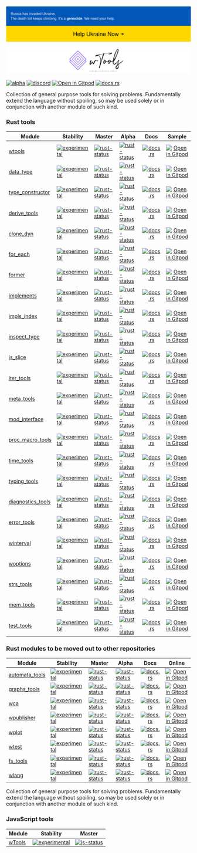 [![Stand With Ukraine](https://raw.githubusercontent.com/vshymanskyy/StandWithUkraine/main/banner2-direct.svg)](https://stand-with-ukraine.pp.ua)

![wTools](./asset/img/logo_v3_trans_wide.png)

<!-- # Repository :: Tools -->

<!-- {{# generate.main_header{} #}} -->

[![alpha](https://img.shields.io/github/actions/workflow/status/Wandalen/wTools/AutoMergeToBeta.yml?label=alpha&logo=github&branch=alpha)](https://github.com/Wandalen/wTools/actions/workflows/AutoMergeToBeta.yml)
[![discord](https://img.shields.io/discord/872391416519737405?color=eee&logo=discord&logoColor=eee&label=ask)](https://discord.gg/m3YfbXpUUY)
[![Open in Gitpod](https://raster.shields.io/static/v1?label=try&message=online&color=eee&logo=gitpod&logoColor=eee)](https://gitpod.io/#RUN_PATH=.,SAMPLE_FILE=sample%2Frust%2Fwtools_trivial_sample%2Fsrc%2Fmain.rs,RUN_POSTFIX=--example%20wtools_trivial_sample/https://github.com/Wandalen/wTools)
[![docs.rs](https://raster.shields.io/static/v1?label=docs&message=online&color=eee&logo=docsdotrs&logoColor=eee)](https://docs.rs/wtools)

Collection of general purpose tools for solving problems. Fundamentally extend the language without spoiling, so may be used solely or in conjunction with another module of such kind.

<!-- {{# generate.modules_index{} #}} -->

### Rust tools



| Module | Stability | Master | Alpha | Docs | Sample |
|--------|-----------|--------|-------|:----:|:------:|
| [wtools](./module/rust/wtools) | [![experimental](https://raster.shields.io/static/v1?label=&message=experimental&color=orange)](https://github.com/emersion/stability-badges#experimental) | [![rust-status](https://img.shields.io/github/actions/workflow/status/Wandalen/wTools/ModulewToolsPush.yml?label=&branch=master)](https://github.com/Wandalen/wTools/actions/workflows/ModulewToolsPush.yml) | [![rust-status](https://img.shields.io/github/actions/workflow/status/Wandalen/wTools/ModulewToolsPush.yml?label=&branch=alpha)](https://github.com/Wandalen/wTools/actions/workflows/ModulewToolsPush.yml) | [![docs.rs](https://raster.shields.io/static/v1?label=&message=docs&color=eee)](https://docs.rs/wtools) | [![Open in Gitpod](https://raster.shields.io/static/v1?label=&message=try&color=eee)](https://gitpod.io/#RUN_PATH=.,SAMPLE_FILE=sample%2Frust%2Fwtools_trivial_sample%2Fsrc%2Fmain.rs,RUN_POSTFIX=--example%20wtools_trivial_sample/https://github.com/Wandalen/wTools) |
| [data_type](./module/rust/data_type) | [![experimental](https://raster.shields.io/static/v1?label=&message=experimental&color=orange)](https://github.com/emersion/stability-badges#experimental) | [![rust-status](https://img.shields.io/github/actions/workflow/status/Wandalen/wTools/ModuleDataTypePush.yml?label=&branch=master)](https://github.com/Wandalen/wTools/actions/workflows/ModuleDataTypePush.yml) | [![rust-status](https://img.shields.io/github/actions/workflow/status/Wandalen/wTools/ModuleDataTypePush.yml?label=&branch=alpha)](https://github.com/Wandalen/wTools/actions/workflows/ModuleDataTypePush.yml) | [![docs.rs](https://raster.shields.io/static/v1?label=&message=docs&color=eee)](https://docs.rs/data_type) | [![Open in Gitpod](https://raster.shields.io/static/v1?label=&message=try&color=eee)](https://gitpod.io/#RUN_PATH=.,SAMPLE_FILE=sample%2Frust%2Fdata_type_trivial_sample%2Fsrc%2Fmain.rs,RUN_POSTFIX=--example%20data_type_trivial_sample/https://github.com/Wandalen/wTools) |
| [type_constructor](./module/rust/type_constructor)  | [![experimental](https://raster.shields.io/static/v1?label=&message=experimental&color=orange)](https://github.com/emersion/stability-badges#experimental) | [![rust-status](https://img.shields.io/github/actions/workflow/status/Wandalen/wTools/ModuleTypeConstructorPush.yml?label=&branch=master)](https://github.com/Wandalen/wTools/actions/workflows/ModuleTypeConstructorPush.yml)   | [![rust-status](https://img.shields.io/github/actions/workflow/status/Wandalen/wTools/ModuleTypeConstructorPush.yml?label=&branch=alpha)](https://github.com/Wandalen/wTools/actions/workflows/ModuleTypeConstructorPush.yml)   | [![docs.rs](https://raster.shields.io/static/v1?label=&message=docs&color=eee)](https://docs.rs/type_constructor) | [![Open in Gitpod](https://raster.shields.io/static/v1?label=&message=try&color=eee)](https://gitpod.io/#RUN_PATH=.,SAMPLE_FILE=sample%2Frust%2Ftype_constructor_trivial_sample%2Fsrc%2Fmain.rs,RUN_POSTFIX=--example%20type_constructor_trivial_sample/https://github.com/Wandalen/wTools) |
| [derive_tools](./module/rust/derive_tools) | [![experimental](https://raster.shields.io/static/v1?label=&message=experimental&color=orange)](https://github.com/emersion/stability-badges#experimental) | [![rust-status](https://img.shields.io/github/actions/workflow/status/Wandalen/wTools/ModuleDeriveToolsPush.yml?label=&branch=master)](https://github.com/Wandalen/wTools/actions/workflows/ModuleDeriveToolsPush.yml) | [![rust-status](https://img.shields.io/github/actions/workflow/status/Wandalen/wTools/ModuleDeriveToolsPush.yml?label=&branch=alpha)](https://github.com/Wandalen/wTools/actions/workflows/ModuleDeriveToolsPush.yml) | [![docs.rs](https://raster.shields.io/static/v1?label=&message=docs&color=eee)](https://docs.rs/derive_tools) | [![Open in Gitpod](https://raster.shields.io/static/v1?label=&message=try&color=eee)](https://gitpod.io/#RUN_PATH=.,SAMPLE_FILE=sample%2Frust%2Fderive_tools_trivial_sample%2Fsrc%2Fmain.rs,RUN_POSTFIX=--example%20derive_tools_trivial_sample/https://github.com/Wandalen/wTools) |
| [clone_dyn](./module/rust/clone_dyn) | [![experimental](https://raster.shields.io/static/v1?label=&message=experimental&color=orange)](https://github.com/emersion/stability-badges#experimental) | [![rust-status](https://img.shields.io/github/actions/workflow/status/Wandalen/wTools/ModuleCloneDynPush.yml?label=&branch=master)](https://github.com/Wandalen/wTools/actions/workflows/ModuleCloneDynPush.yml) | [![rust-status](https://img.shields.io/github/actions/workflow/status/Wandalen/wTools/ModuleCloneDynPush.yml?label=&branch=alpha)](https://github.com/Wandalen/wTools/actions/workflows/ModuleCloneDynPush.yml) | [![docs.rs](https://raster.shields.io/static/v1?label=&message=docs&color=eee)](https://docs.rs/clone_dyn) | [![Open in Gitpod](https://raster.shields.io/static/v1?label=&message=try&color=eee)](https://gitpod.io/#RUN_PATH=.,SAMPLE_FILE=sample%2Frust%2Fclone_dyn_trivial_sample%2Fsrc%2Fmain.rs,RUN_POSTFIX=--example%20clone_dyn_trivial_sample/https://github.com/Wandalen/wTools) |
| [for_each](./module/rust/for_each) | [![experimental](https://raster.shields.io/static/v1?label=&message=experimental&color=orange)](https://github.com/emersion/stability-badges#experimental) | [![rust-status](https://img.shields.io/github/actions/workflow/status/Wandalen/wTools/ModuleForEachPush.yml?label=&branch=master)](https://github.com/Wandalen/wTools/actions/workflows/ModuleForEachPush.yml) | [![rust-status](https://img.shields.io/github/actions/workflow/status/Wandalen/wTools/ModuleForEachPush.yml?label=&branch=alpha)](https://github.com/Wandalen/wTools/actions/workflows/ModuleForEachPush.yml) | [![docs.rs](https://raster.shields.io/static/v1?label=&message=docs&color=eee)](https://docs.rs/for_each) | [![Open in Gitpod](https://raster.shields.io/static/v1?label=&message=try&color=eee)](https://gitpod.io/#RUN_PATH=.,SAMPLE_FILE=sample%2Frust%2Ffor_each_trivial_sample%2Fsrc%2Fmain.rs,RUN_POSTFIX=--example%20for_each_trivial_sample/https://github.com/Wandalen/wTools) |
| [former](./module/rust/former) | [![experimental](https://raster.shields.io/static/v1?label=&message=experimental&color=orange)](https://github.com/emersion/stability-badges#experimental) | [![rust-status](https://img.shields.io/github/actions/workflow/status/Wandalen/wTools/ModuleFormerPush.yml?label=&branch=master)](https://github.com/Wandalen/wTools/actions/workflows/ModuleFormerPush.yml) | [![rust-status](https://img.shields.io/github/actions/workflow/status/Wandalen/wTools/ModuleFormerPush.yml?label=&branch=alpha)](https://github.com/Wandalen/wTools/actions/workflows/ModuleFormerPush.yml) | [![docs.rs](https://raster.shields.io/static/v1?label=&message=docs&color=eee)](https://docs.rs/former) | [![Open in Gitpod](https://raster.shields.io/static/v1?label=&message=try&color=eee)](https://gitpod.io/#RUN_PATH=.,SAMPLE_FILE=sample%2Frust%2Fformer_trivial_sample%2Fsrc%2Fmain.rs,RUN_POSTFIX=--example%20former_trivial_sample/https://github.com/Wandalen/wTools) |
| [implements](./module/rust/implements) | [![experimental](https://raster.shields.io/static/v1?label=&message=experimental&color=orange)](https://github.com/emersion/stability-badges#experimental) | [![rust-status](https://img.shields.io/github/actions/workflow/status/Wandalen/wTools/ModuleImplementsPush.yml?label=&branch=master)](https://github.com/Wandalen/wTools/actions/workflows/ModuleImplementsPush.yml) | [![rust-status](https://img.shields.io/github/actions/workflow/status/Wandalen/wTools/ModuleImplementsPush.yml?label=&branch=alpha)](https://github.com/Wandalen/wTools/actions/workflows/ModuleImplementsPush.yml) | [![docs.rs](https://raster.shields.io/static/v1?label=&message=docs&color=eee)](https://docs.rs/implements) | [![Open in Gitpod](https://raster.shields.io/static/v1?label=&message=try&color=eee)](https://gitpod.io/#RUN_PATH=.,SAMPLE_FILE=sample%2Frust%2Fimplements_trivial_sample%2Fsrc%2Fmain.rs,RUN_POSTFIX=--example%20implements_trivial_sample/https://github.com/Wandalen/wTools) |
| [impls_index](./module/rust/impls_index) | [![experimental](https://raster.shields.io/static/v1?label=&message=experimental&color=orange)](https://github.com/emersion/stability-badges#experimental) | [![rust-status](https://img.shields.io/github/actions/workflow/status/Wandalen/wTools/ModuleImplsIndexPush.yml?label=&branch=master)](https://github.com/Wandalen/wTools/actions/workflows/ModuleImplsIndexPush.yml) | [![rust-status](https://img.shields.io/github/actions/workflow/status/Wandalen/wTools/ModuleImplsIndexPush.yml?label=&branch=alpha)](https://github.com/Wandalen/wTools/actions/workflows/ModuleImplsIndexPush.yml) | [![docs.rs](https://raster.shields.io/static/v1?label=&message=docs&color=eee)](https://docs.rs/impls_index) | [![Open in Gitpod](https://raster.shields.io/static/v1?label=&message=try&color=eee)](https://gitpod.io/#RUN_PATH=.,SAMPLE_FILE=sample%2Frust%2Fimpls_index_trivial_sample%2Fsrc%2Fmain.rs,RUN_POSTFIX=--example%20impls_index_trivial_sample/https://github.com/Wandalen/wTools) |
| [inspect_type](./module/rust/inspect_type) | [![experimental](https://raster.shields.io/static/v1?label=&message=experimental&color=orange)](https://github.com/emersion/stability-badges#experimental) | [![rust-status](https://img.shields.io/github/actions/workflow/status/Wandalen/wTools/ModuleInspectTypePush.yml?label=&branch=master)](https://github.com/Wandalen/wTools/actions/workflows/ModuleInspectTypePush.yml) | [![rust-status](https://img.shields.io/github/actions/workflow/status/Wandalen/wTools/ModuleInspectTypePush.yml?label=&branch=alpha)](https://github.com/Wandalen/wTools/actions/workflows/ModuleInspectTypePush.yml) | [![docs.rs](https://raster.shields.io/static/v1?label=&message=docs&color=eee)](https://docs.rs/inspect_type) | [![Open in Gitpod](https://raster.shields.io/static/v1?label=&message=try&color=eee)](https://gitpod.io/#RUN_PATH=.,SAMPLE_FILE=sample%2Frust%2Finspect_type_trivial_sample%2Fsrc%2Fmain.rs,RUN_POSTFIX=--example%20inspect_type_trivial_sample/https://github.com/Wandalen/wTools) |
| [is_slice](./module/rust/is_slice) | [![experimental](https://raster.shields.io/static/v1?label=&message=experimental&color=orange)](https://github.com/emersion/stability-badges#experimental) | [![rust-status](https://img.shields.io/github/actions/workflow/status/Wandalen/wTools/ModuleIsSlicePush.yml?label=&branch=master)](https://github.com/Wandalen/wTools/actions/workflows/ModuleIsSlicePush.yml) | [![rust-status](https://img.shields.io/github/actions/workflow/status/Wandalen/wTools/ModuleIsSlicePush.yml?label=&branch=alpha)](https://github.com/Wandalen/wTools/actions/workflows/ModuleIsSlicePush.yml) | [![docs.rs](https://raster.shields.io/static/v1?label=&message=docs&color=eee)](https://docs.rs/is_slice) | [![Open in Gitpod](https://raster.shields.io/static/v1?label=&message=try&color=eee)](https://gitpod.io/#RUN_PATH=.,SAMPLE_FILE=sample%2Frust%2Fis_slice_trivial_sample%2Fsrc%2Fmain.rs,RUN_POSTFIX=--example%20is_slice_trivial_sample/https://github.com/Wandalen/wTools) |
| [iter_tools](./module/rust/iter_tools) | [![experimental](https://raster.shields.io/static/v1?label=&message=experimental&color=orange)](https://github.com/emersion/stability-badges#experimental) | [![rust-status](https://img.shields.io/github/actions/workflow/status/Wandalen/wTools/ModuleIterToolsPush.yml?label=&branch=master)](https://github.com/Wandalen/wTools/actions/workflows/ModuleIterToolsPush.yml) | [![rust-status](https://img.shields.io/github/actions/workflow/status/Wandalen/wTools/ModuleIterToolsPush.yml?label=&branch=alpha)](https://github.com/Wandalen/wTools/actions/workflows/ModuleIterToolsPush.yml) | [![docs.rs](https://raster.shields.io/static/v1?label=&message=docs&color=eee)](https://docs.rs/iter_tools) | [![Open in Gitpod](https://raster.shields.io/static/v1?label=&message=try&color=eee)](https://gitpod.io/#RUN_PATH=.,SAMPLE_FILE=sample%2Frust%2Fiter_tools_trivial_sample%2Fsrc%2Fmain.rs,RUN_POSTFIX=--example%20iter_tools_trivial_sample/https://github.com/Wandalen/wTools) |
| [meta_tools](./module/rust/meta_tools) | [![experimental](https://raster.shields.io/static/v1?label=&message=experimental&color=orange)](https://github.com/emersion/stability-badges#experimental) | [![rust-status](https://img.shields.io/github/actions/workflow/status/Wandalen/wTools/ModuleMetaToolsPush.yml?label=&branch=master)](https://github.com/Wandalen/wTools/actions/workflows/ModuleMetaToolsPush.yml) | [![rust-status](https://img.shields.io/github/actions/workflow/status/Wandalen/wTools/ModuleMetaToolsPush.yml?label=&branch=alpha)](https://github.com/Wandalen/wTools/actions/workflows/ModuleMetaToolsPush.yml) | [![docs.rs](https://raster.shields.io/static/v1?label=&message=docs&color=eee)](https://docs.rs/meta_tools) | [![Open in Gitpod](https://raster.shields.io/static/v1?label=&message=try&color=eee)](https://gitpod.io/#RUN_PATH=.,SAMPLE_FILE=sample%2Frust%2Fmeta_tools_trivial_sample%2Fsrc%2Fmain.rs,RUN_POSTFIX=--example%20meta_tools_trivial_sample/https://github.com/Wandalen/wTools) |
| [mod_interface](./module/rust/mod_interface) | [![experimental](https://raster.shields.io/static/v1?label=&message=experimental&color=orange)](https://github.com/emersion/stability-badges#experimental) | [![rust-status](https://img.shields.io/github/actions/workflow/status/Wandalen/wTools/ModuleModInterfacePush.yml?label=&branch=master)](https://github.com/Wandalen/wTools/actions/workflows/ModuleModInterfacePush.yml) | [![rust-status](https://img.shields.io/github/actions/workflow/status/Wandalen/wTools/ModuleModInterfacePush.yml?label=&branch=alpha)](https://github.com/Wandalen/wTools/actions/workflows/ModuleModInterfacePush.yml) | [![docs.rs](https://raster.shields.io/static/v1?label=&message=docs&color=eee)](https://docs.rs/mod_interface) | [![Open in Gitpod](https://raster.shields.io/static/v1?label=&message=try&color=eee)](https://gitpod.io/#RUN_PATH=.,SAMPLE_FILE=sample%2Frust%2Fmod_interface_trivial_sample%2Fsrc%2Fmain.rs,RUN_POSTFIX=--example%20mod_interface_trivial_sample/https://github.com/Wandalen/wTools) |
| [proc_macro_tools](./module/rust/proc_macro_tools) | [![experimental](https://raster.shields.io/static/v1?label=&message=experimental&color=orange)](https://github.com/emersion/stability-badges#experimental) | [![rust-status](https://img.shields.io/github/actions/workflow/status/Wandalen/wTools/ModuleProcMacroToolsPush.yml?label=&branch=master)](https://github.com/Wandalen/wTools/actions/workflows/ModuleProcMacroToolsPush.yml) | [![rust-status](https://img.shields.io/github/actions/workflow/status/Wandalen/wTools/ModuleProcMacroToolsPush.yml?label=&branch=alpha)](https://github.com/Wandalen/wTools/actions/workflows/ModuleProcMacroToolsPush.yml) | [![docs.rs](https://raster.shields.io/static/v1?label=&message=docs&color=eee)](https://docs.rs/proc_macro_tools) | [![Open in Gitpod](https://raster.shields.io/static/v1?label=&message=try&color=eee)](https://gitpod.io/#RUN_PATH=.,SAMPLE_FILE=sample%2Frust%2Fproc_macro_tools_trivial_sample%2Fsrc%2Fmain.rs,RUN_POSTFIX=--example%20proc_macro_tools_trivial_sample/https://github.com/Wandalen/wTools) |
| [time_tools](./module/rust/time_tools) | [![experimental](https://raster.shields.io/static/v1?label=&message=experimental&color=orange)](https://github.com/emersion/stability-badges#experimental) | [![rust-status](https://img.shields.io/github/actions/workflow/status/Wandalen/wTools/ModuleTimeToolsPush.yml?label=&branch=master)](https://github.com/Wandalen/wTools/actions/workflows/ModuleTimeToolsPush.yml) | [![rust-status](https://img.shields.io/github/actions/workflow/status/Wandalen/wTools/ModuleTimeToolsPush.yml?label=&branch=alpha)](https://github.com/Wandalen/wTools/actions/workflows/ModuleTimeToolsPush.yml) | [![docs.rs](https://raster.shields.io/static/v1?label=&message=docs&color=eee)](https://docs.rs/time_tools) | [![Open in Gitpod](https://raster.shields.io/static/v1?label=&message=try&color=eee)](https://gitpod.io/#RUN_PATH=.,SAMPLE_FILE=sample%2Frust%2Ftime_tools_trivial_sample%2Fsrc%2Fmain.rs,RUN_POSTFIX=--example%20time_tools_trivial_sample/https://github.com/Wandalen/wTools) |
| [typing_tools](./module/rust/typing_tools) | [![experimental](https://raster.shields.io/static/v1?label=&message=experimental&color=orange)](https://github.com/emersion/stability-badges#experimental) | [![rust-status](https://img.shields.io/github/actions/workflow/status/Wandalen/wTools/ModuleTypingToolsPush.yml?label=&branch=master)](https://github.com/Wandalen/wTools/actions/workflows/ModuleTypingToolsPush.yml) | [![rust-status](https://img.shields.io/github/actions/workflow/status/Wandalen/wTools/ModuleTypingToolsPush.yml?label=&branch=alpha)](https://github.com/Wandalen/wTools/actions/workflows/ModuleTypingToolsPush.yml) | [![docs.rs](https://raster.shields.io/static/v1?label=&message=docs&color=eee)](https://docs.rs/typing_tools) | [![Open in Gitpod](https://raster.shields.io/static/v1?label=&message=try&color=eee)](https://gitpod.io/#RUN_PATH=.,SAMPLE_FILE=sample%2Frust%2Ftyping_tools_trivial_sample%2Fsrc%2Fmain.rs,RUN_POSTFIX=--example%20typing_tools_trivial_sample/https://github.com/Wandalen/wTools) |
| [diagnostics_tools](./module/rust/diagnostics_tools) | [![experimental](https://raster.shields.io/static/v1?label=&message=experimental&color=orange)](https://github.com/emersion/stability-badges#experimental) | [![rust-status](https://img.shields.io/github/actions/workflow/status/Wandalen/wTools/ModuleDiagnosticsToolsPush.yml?label=&branch=master)](https://github.com/Wandalen/wTools/actions/workflows/ModuleDiagnosticsToolsPush.yml) | [![rust-status](https://img.shields.io/github/actions/workflow/status/Wandalen/wTools/ModuleDiagnosticsToolsPush.yml?label=&branch=alpha)](https://github.com/Wandalen/wTools/actions/workflows/ModuleDiagnosticsToolsPush.yml) | [![docs.rs](https://raster.shields.io/static/v1?label=&message=docs&color=eee)](https://docs.rs/typing_tools) | [![Open in Gitpod](https://raster.shields.io/static/v1?label=&message=try&color=eee)](https://gitpod.io/#RUN_PATH=.,SAMPLE_FILE=sample%2Frust%2Fdiagnostics_tools_trivial_sample%2Fsrc%2Fmain.rs,RUN_POSTFIX=--example%20diagnostics_tools_trivial_sample/https://github.com/Wandalen/wTools) |
| [error_tools](./module/rust/error_tools) | [![experimental](https://raster.shields.io/static/v1?label=&message=experimental&color=orange)](https://github.com/emersion/stability-badges#experimental) | [![rust-status](https://img.shields.io/github/actions/workflow/status/Wandalen/wTools/ModuleErrorToolsPush.yml?label=&branch=master)](https://github.com/Wandalen/wTools/actions/workflows/ModuleErrorToolsPush.yml) | [![rust-status](https://img.shields.io/github/actions/workflow/status/Wandalen/wTools/ModuleErrorToolsPush.yml?label=&branch=alpha)](https://github.com/Wandalen/wTools/actions/workflows/ModuleErrorToolsPush.yml) | [![docs.rs](https://raster.shields.io/static/v1?label=&message=docs&color=eee)](https://docs.rs/error_tools) | [![Open in Gitpod](https://raster.shields.io/static/v1?label=&message=try&color=eee)](https://gitpod.io/#RUN_PATH=.,SAMPLE_FILE=sample%2Frust%2Ferror_tools_trivial_sample%2Fsrc%2Fmain.rs,RUN_POSTFIX=--example%20error_tools_trivial_sample/https://github.com/Wandalen/wTools) |
| [winterval](./module/rust/winterval) | [![experimental](https://raster.shields.io/static/v1?label=&message=experimental&color=orange)](https://github.com/emersion/stability-badges#experimental) | [![rust-status](https://img.shields.io/github/actions/workflow/status/Wandalen/wTools/ModulewIntervalPush.yml?label=&branch=master)](https://github.com/Wandalen/wTools/actions/workflows/ModulewIntervalPush.yml) | [![rust-status](https://img.shields.io/github/actions/workflow/status/Wandalen/wTools/ModulewIntervalPush.yml?label=&branch=alpha)](https://github.com/Wandalen/wTools/actions/workflows/ModulewIntervalPush.yml) | [![docs.rs](https://raster.shields.io/static/v1?label=&message=docs&color=eee)](https://docs.rs/winterval) | [![Open in Gitpod](https://raster.shields.io/static/v1?label=&message=try&color=eee)](https://gitpod.io/#RUN_PATH=.,SAMPLE_FILE=sample%2Frust%2Fwinterval_trivial_sample%2Fsrc%2Fmain.rs,RUN_POSTFIX=--example%20winterval_trivial_sample/https://github.com/Wandalen/wTools) |
| [woptions](./module/rust/woptions) | [![experimental](https://raster.shields.io/static/v1?label=&message=experimental&color=orange)](https://github.com/emersion/stability-badges#experimental) | [![rust-status](https://img.shields.io/github/actions/workflow/status/Wandalen/wTools/ModulewOptionsPush.yml?label=&branch=master)](https://github.com/Wandalen/wTools/actions/workflows/ModulewOptionsPush.yml) | [![rust-status](https://img.shields.io/github/actions/workflow/status/Wandalen/wTools/ModulewOptionsPush.yml?label=&branch=alpha)](https://github.com/Wandalen/wTools/actions/workflows/ModulewOptionsPush.yml) | [![docs.rs](https://raster.shields.io/static/v1?label=&message=docs&color=eee)](https://docs.rs/woptions) | [![Open in Gitpod](https://raster.shields.io/static/v1?label=&message=try&color=eee)](https://gitpod.io/#RUN_PATH=.,SAMPLE_FILE=sample%2Frust%2Fwoptions_trivial_sample%2Fsrc%2Fmain.rs,RUN_POSTFIX=--example%20woptions_trivial_sample/https://github.com/Wandalen/wTools) |
| [strs_tools](./module/rust/strs_tools) | [![experimental](https://raster.shields.io/static/v1?label=&message=experimental&color=orange)](https://github.com/emersion/stability-badges#experimental) | [![rust-status](https://img.shields.io/github/actions/workflow/status/Wandalen/wTools/ModuleStrsToolsPush.yml?label=&branch=master)](https://github.com/Wandalen/wTools/actions/workflows/ModuleStrsToolsPush.yml) | [![rust-status](https://img.shields.io/github/actions/workflow/status/Wandalen/wTools/ModuleStrsToolsPush.yml?label=&branch=alpha)](https://github.com/Wandalen/wTools/actions/workflows/ModuleStrsToolsPush.yml) | [![docs.rs](https://raster.shields.io/static/v1?label=&message=docs&color=eee)](https://docs.rs/strs_tools) | [![Open in Gitpod](https://raster.shields.io/static/v1?label=&message=try&color=eee)](https://gitpod.io/#RUN_PATH=.,SAMPLE_FILE=sample%2Frust%2Fstrs_tools_trivial_sample%2Fsrc%2Fmain.rs,RUN_POSTFIX=--example%20strs_tools_trivial_sample/https://github.com/Wandalen/wTools) |
| [mem_tools](./module/rust/mem_tools) | [![experimental](https://raster.shields.io/static/v1?label=&message=experimental&color=orange)](https://github.com/emersion/stability-badges#experimental) | [![rust-status](https://img.shields.io/github/actions/workflow/status/Wandalen/wTools/ModuleMemToolsPush.yml?label=&branch=master)](https://github.com/Wandalen/wTools/actions/workflows/ModuleMemToolsPush.yml) | [![rust-status](https://img.shields.io/github/actions/workflow/status/Wandalen/wTools/ModuleMemToolsPush.yml?label=&branch=alpha)](https://github.com/Wandalen/wTools/actions/workflows/ModuleMemToolsPush.yml) | [![docs.rs](https://raster.shields.io/static/v1?label=&message=docs&color=eee)](https://docs.rs/mem_tools) | [![Open in Gitpod](https://raster.shields.io/static/v1?label=&message=try&color=eee)](https://gitpod.io/#RUN_PATH=.,SAMPLE_FILE=sample%2Frust%mem_tools%2Fsrc%2Fmain.rs,RUN_POSTFIX=--example%mem_tools/https://github.com/Wandalen/wTools) |
| [test_tools](./module/rust/test_tools) | [![experimental](https://raster.shields.io/static/v1?label=&message=experimental&color=orange)](https://github.com/emersion/stability-badges#experimental) | [![rust-status](https://img.shields.io/github/actions/workflow/status/Wandalen/wTools/ModuleTestToolsPush.yml?label=&branch=master)](https://github.com/Wandalen/wTools/actions/workflows/ModuleTestToolsPush.yml) | [![rust-status](https://img.shields.io/github/actions/workflow/status/Wandalen/wTools/ModuleTestToolsPush.yml?label=&branch=alpha)](https://github.com/Wandalen/wTools/actions/workflows/ModuleTestToolsPush.yml) | [![docs.rs](https://raster.shields.io/static/v1?label=&message=docs&color=eee)](https://docs.rs/test_tools) | [![Open in Gitpod](https://raster.shields.io/static/v1?label=&message=try&color=eee)](https://gitpod.io/#RUN_PATH=.,SAMPLE_FILE=sample%2Frust%2Ftest_tools_trivial_sample%2Fsrc%2Fmain.rs,RUN_POSTFIX=--example%20test_tools_trivial_sample/https://github.com/Wandalen/wTools) |

### Rust modules to be moved out to other repositories


| Module | Stability | Master | Alpha | Docs | Online |
|--------|-----------|--------|-------|:----:|:------:|
| [automata_tools](./module/move/automata_tools) | [![experimental](https://raster.shields.io/static/v1?label=&message=experimental&color=orange)](https://github.com/emersion/stability-badges#experimental) | [![rust-status](https://img.shields.io/github/actions/workflow/status/Wandalen/wTools/ModuleAutomataToolsPush.yml?label=&branch=master)](https://github.com/Wandalen/wTools/actions/workflows/ModuleAutomataToolsPush.yml) | [![rust-status](https://img.shields.io/github/actions/workflow/status/Wandalen/wTools/ModuleAutomataToolsPush.yml?label=&branch=alpha)](https://github.com/Wandalen/wTools/actions/workflows/ModuleAutomataToolsPush.yml) | [![docs.rs](https://raster.shields.io/static/v1?label=&message=docs&color=eee)](https://docs.rs/automata_tools) |  [![Open in Gitpod](https://raster.shields.io/static/v1?label=&message=try&color=eee)](https://gitpod.io/#RUN_PATH=.,SAMPLE_FILE=sample%2Frust%2Fautomata_tools_trivial_sample%2Fsrc%2Fmain.rs,RUN_POSTFIX=--example%20automata_tools_trivial_sample/https://github.com/Wandalen/wTools) |
| [graphs_tools](./module/move/graphs_tools) | [![experimental](https://raster.shields.io/static/v1?label=&message=experimental&color=orange)](https://github.com/emersion/stability-badges#experimental) | [![rust-status](https://img.shields.io/github/actions/workflow/status/Wandalen/wTools/ModuleGraphsToolsPush.yml?label=&branch=master)](https://github.com/Wandalen/wTools/actions/workflows/ModuleGraphsToolsPush.yml) | [![rust-status](https://img.shields.io/github/actions/workflow/status/Wandalen/wTools/ModuleGraphsToolsPush.yml?label=&branch=alpha)](https://github.com/Wandalen/wTools/actions/workflows/ModuleGraphsToolsPush.yml) | [![docs.rs](https://raster.shields.io/static/v1?label=&message=docs&color=eee)](https://docs.rs/graphs_tools) | [![Open in Gitpod](https://raster.shields.io/static/v1?label=&message=try&color=eee)](https://gitpod.io/#RUN_PATH=.,SAMPLE_FILE=sample%2Frust%2Fgraphs_tools_trivial_sample%2Fsrc%2Fmain.rs,RUN_POSTFIX=--example%20graphs_tools_trivial_sample/https://github.com/Wandalen/wTools) |
| [wca](./module/move/wca) | [![experimental](https://raster.shields.io/static/v1?label=&message=experimental&color=orange)](https://github.com/emersion/stability-badges#experimental) | [![rust-status](https://img.shields.io/github/actions/workflow/status/Wandalen/wTools/ModulewCaPush.yml?label=&branch=master)](https://github.com/Wandalen/wTools/actions/workflows/ModulewCaPush.yml) | [![rust-status](https://img.shields.io/github/actions/workflow/status/Wandalen/wTools/ModulewCaPush.yml?label=&branch=alpha)](https://github.com/Wandalen/wTools/actions/workflows/ModulewCaPush.yml) | [![docs.rs](https://raster.shields.io/static/v1?label=&message=docs&color=eee)](https://docs.rs/wca) | [![Open in Gitpod](https://raster.shields.io/static/v1?label=&message=try&color=eee)](https://gitpod.io/#RUN_PATH=.,SAMPLE_FILE=sample%2Frust%2Fwca_trivial_sample%2Fsrc%2Fmain.rs,RUN_POSTFIX=--example%20wca_trivial_sample/https://github.com/Wandalen/wTools) |
| [wpublisher](./module/move/wpublisher) | [![experimental](https://raster.shields.io/static/v1?label=&message=experimental&color=orange)](https://github.com/emersion/stability-badges#experimental) | [![rust-status](https://img.shields.io/github/actions/workflow/status/Wandalen/wTools/ModulewPublisherPush.yml?label=&branch=master)](https://github.com/Wandalen/wTools/actions/workflows/ModulewPublisherPush.yml) | [![rust-status](https://img.shields.io/github/actions/workflow/status/Wandalen/wTools/ModulewPublisherPush.yml?label=&branch=alpha)](https://github.com/Wandalen/wTools/actions/workflows/ModulewPublisherPush.yml) | [![docs.rs](https://raster.shields.io/static/v1?label=&message=docs&color=eee)](https://docs.rs/wpublisher) | [![Open in Gitpod](https://raster.shields.io/static/v1?label=&message=try&color=eee)](https://gitpod.io/#RUN_PATH=.,SAMPLE_FILE=sample%2Frust%2Fwpublisher_trivial_sample%2Fsrc%2Fmain.rs,RUN_POSTFIX=--example%20wpublisher_trivial_sample/https://github.com/Wandalen/wTools) |
| [wplot](./module/move/wplot) | [![experimental](https://raster.shields.io/static/v1?label=&message=experimental&color=orange)](https://github.com/emersion/stability-badges#experimental) | [![rust-status](https://img.shields.io/github/actions/workflow/status/Wandalen/wTools/ModulewPlotPush.yml?label=&branch=master)](https://github.com/Wandalen/wTools/actions/workflows/ModulewPlotPush.yml) | [![rust-status](https://img.shields.io/github/actions/workflow/status/Wandalen/wTools/ModulewPlotPush.yml?label=&branch=alpha)](https://github.com/Wandalen/wTools/actions/workflows/ModulewPlotPush.yml) | [![docs.rs](https://raster.shields.io/static/v1?label=&message=docs&color=eee)](https://docs.rs/wplot) | [![Open in Gitpod](https://raster.shields.io/static/v1?label=&message=try&color=eee)](https://gitpod.io/#RUN_PATH=.,SAMPLE_FILE=sample%2Frust%2Fwplot_trivial_sample%2Fsrc%2Fmain.rs,RUN_POSTFIX=--example%20wplot_trivial_sample/https://github.com/Wandalen/wTools) |
| [wtest](./module/move/wtest) | [![experimental](https://raster.shields.io/static/v1?label=&message=experimental&color=orange)](https://github.com/emersion/stability-badges#experimental) | [![rust-status](https://img.shields.io/github/actions/workflow/status/Wandalen/wTools/ModulewTestPush.yml?label=&branch=master)](https://github.com/Wandalen/wTools/actions/workflows/ModulewTestPush.yml) | [![rust-status](https://img.shields.io/github/actions/workflow/status/Wandalen/wTools/ModulewTestPush.yml?label=&branch=alpha)](https://github.com/Wandalen/wTools/actions/workflows/ModulewTestPush.yml) | [![docs.rs](https://raster.shields.io/static/v1?label=&message=docs&color=eee)](https://docs.rs/wtest) | [![Open in Gitpod](https://raster.shields.io/static/v1?label=&message=try&color=eee)](https://gitpod.io/#RUN_PATH=.,SAMPLE_FILE=sample%2Frust%2Fwtest_trivial_sample%2Fsrc%2Fmain.rs,RUN_POSTFIX=--example%20wtest_trivial_sample/https://github.com/Wandalen/wTools) |
| [fs_tools](./module/move/fs_tools) | [![experimental](https://raster.shields.io/static/v1?label=&message=experimental&color=orange)](https://github.com/emersion/stability-badges#experimental) | [![rust-status](https://img.shields.io/github/actions/workflow/status/Wandalen/wTools/ModuleFsToolsPush.yml?label=&branch=master)](https://github.com/Wandalen/wTools/actions/workflows/ModuleFsToolsPush.yml) | [![rust-status](https://img.shields.io/github/actions/workflow/status/Wandalen/wTools/ModuleFsToolsPush.yml?label=&branch=alpha)](https://github.com/Wandalen/wTools/actions/workflows/ModuleFsToolsPush.yml) | [![docs.rs](https://raster.shields.io/static/v1?label=&message=docs&color=eee)](https://docs.rs/fs_tools) | [![Open in Gitpod](https://raster.shields.io/static/v1?label=&message=try&color=eee)](https://gitpod.io/#RUN_PATH=.,SAMPLE_FILE=sample%2Frust%2Ffs_tools_trivial_sample%2Fsrc%2Fmain.rs,RUN_POSTFIX=--example%20fs_tools_trivial_sample/https://github.com/Wandalen/wTools) |
| [wlang](./module/move/wlang) | [![experimental](https://raster.shields.io/static/v1?label=&message=experimental&color=orange)](https://github.com/emersion/stability-badges#experimental) | [![rust-status](https://img.shields.io/github/actions/workflow/status/Wandalen/wTools/ModulewLangPush.yml?label=&branch=master)](https://github.com/Wandalen/wTools/actions/workflows/ModulewLangPush.yml) | [![rust-status](https://img.shields.io/github/actions/workflow/status/Wandalen/wTools/ModulewLangPush.yml?label=&branch=alpha)](https://github.com/Wandalen/wTools/actions/workflows/ModulewLangPush.yml) | [![docs.rs](https://raster.shields.io/static/v1?label=&message=docs&color=eee)](https://docs.rs/wlang) | [![Open in Gitpod](https://raster.shields.io/static/v1?label=&message=try&color=eee)](https://gitpod.io/#RUN_PATH=.,SAMPLE_FILE=sample%2Frust%2Fwlang_trivial_sample%2Fsrc%2Fmain.rs,RUN_POSTFIX=--example%20wlang_trivial_sample/https://github.com/Wandalen/wTools) |

Collection of general purpose tools for solving problems. Fundamentally extend the language without spoiling, so may be used solely or in conjunction with another module of such kind.

<!-- {{# generate.modules_index{} #}} -->

### JavaScript tools

| Module | Stability | Master |
|--------|-----------|--------|
| [wTools](https://github.com/Wandalen/wToolsJs/tree/master/module/wTools) | [![experimental](https://raster.shields.io/static/v1?label=&message=experimental&color=orange)](https://github.com/emersion/stability-badges#experimental) | [![js-status](https://img.shields.io/github/actions/workflow/status/Wandalen/wToolsJs/StandardJsPublish.yml?label=&branch=v0.8.1253)](https://github.com/Wandalen/wToolsJs/actions/workflows/StandardJsPublish.yml) |
